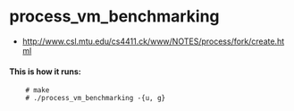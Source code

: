 # process_vm_benchmarking

* http://www.csl.mtu.edu/cs4411.ck/www/NOTES/process/fork/create.html

#### This is how it runs:
        # make
        # ./process_vm_benchmarking -{u, g}
